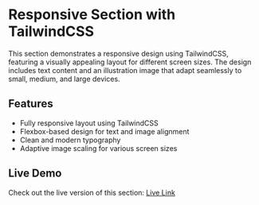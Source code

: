 # Responsive Section with TailwindCSS

This section demonstrates a responsive design using TailwindCSS, featuring a visually appealing layout for different screen sizes. The design includes text content and an illustration image that adapt seamlessly to small, medium, and large devices.

## Features
- Fully responsive layout using TailwindCSS
- Flexbox-based design for text and image alignment
- Clean and modern typography
- Adaptive image scaling for various screen sizes

## Live Demo
Check out the live version of this section: [Live Link](https://67573ad051024e36ec254c63--nimble-moxie-c6545f.netlify.app/)
